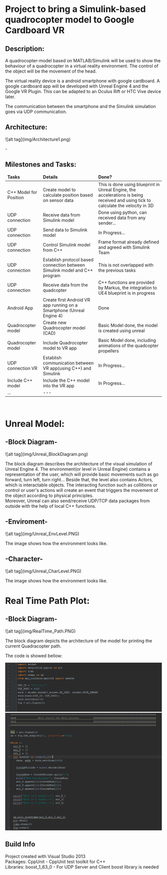 <!-- #######  #########-->
<h1>Project to bring a Simulink-based quadrocopter model to Google Cardboard VR </h1>
<h2>Description:</h2>
<p>A quadrocopter-model based on MATLAB/Simulink will be used to show the behaviour of a quadrocopter in a virtual reality environment. The control of the object will be the movement of the head.<br>

The virtual reality device is a android smartphone with google cardboard. A google cardboard app will be developed with Unreal Engine 4 and the Google VR Plugin. This can be adapted to an Oculus Rift or HTC Vive device later.

The communication between the smartphone and the Simulink simulation goes via UDP communication.&nbsp;</p>

<h2>Architecture:</h2>
![alt tag](img/Architecture1.png)
<p>-&nbsp;</p>

<h2>Milestones and Tasks:</h2>
<table>
<thead>
<tr>
<td><strong>Tasks</strong></td>
<td><strong>Details</strong></td>
<td><strong>Done?</strong></td>
</tr>
</thead>
<tbody>
<tr>
<td>C++ Model for Position</td>
<td>Create model to calculate position based on sensor data</td>
<td>This is done using blueprint in Unreal Engine, the accelerations is being received and using tick to calculate the velocity in 3D</td>
</tr>
<tr>
<td>UDP connection</td>
<td>Receive data from Simulink model</td>
<td>Done using python, can received data from any sender...</td>
</tr>
<tr>
<td>UDP connection</td>
<td>Send data to Simulink model</td>
<td>In Progress... </td>
</tr>
  <tr>
<td>UDP connection</td>
<td>Control Simulink model from C++</td>
<td>Frame format already defined and agreed with Simulink Team </td>
</tr>
<tr>
<td>UDP connection</td>
<td>Establish protocol based connection between Simulink model and C++ program</td>
<td>This is not overlapped with the previous tasks</td>
</tr>
<tr>
<td>UDP connection</td>
<td>Receive data from the quadcopter</td>
<td>C++ functions are provided by Markus, the integration to UE4 blueprint is in progress</td>
</tr>
<tr>
<td>Android App</td>
<td>Create first Android VR app running on a Smartphone (Unreal Engine 4)</td>
<td>Done</td>
</tr>
  <tr>
<td>Quadrocopter model</td>
<td>Create new Quadrocopter model (CAD)</td>
<td>Basic Model done, the model is created using unreal</td>
</tr>
<tr>
<td>Quadrocopter model</td>
<td>Include Quadrocopter model to VR app</td>
<td>Basic Model done, including animations of the quadcopter propellers</td>
</tr>
<tr>
<td>UDP connection VR</td>
<td>Establish communication between VR app(using C++) and Simulink</td>
<td>In Progress...</td>
</tr>
<tr>
<td>Include C++ model</td>
<td>Include the C++ model into the VR app</td>
<td>In Progress...</td>
</tr>
  <tr>
<td>...</td>
<td>---</td>
<td>&nbsp;</td>
</tr>
</tbody>
</table>
<p>&nbsp;</p>

<h1>Unreal Model:</h1>
<h2>-Block Diagram-</h2>
![alt tag](img/Unreal_BlockDiagram.png)


<p>The block diagram describes the architecture of the visual simulation of Unreal Engine 4. The environment(or level in Unreal Engine) contains a representation of the user, which will provide basic movements such as go forward, turn left, turn right...
Beside that, the level also contains Actors, which is interactable objects. The interacting function such as collitions or control or user's actions will create an event that triggers the movement of the object according to physical principles.<br>
Moreover, Unreal can also send/receive UDP/TCP data packages from outside with the help of local C++ functions.&nbsp;</p>


<h2>-Enviroment-</h2>
![alt tag](img/Unreal_EnvLevel.PNG)
<p>The image shows how the environment looks like.&nbsp;</p>

<h2>-Character-</h2>
![alt tag](img/Unreal_CharLevel.PNG)
<p>The image shows how the environment looks like.&nbsp;</p>

<h1>Real Time Path Plot:</h1>
<h2>-Block Diagram-</h2>
![alt tag](img/RealTime_Path.PNG)
<p>The block diagram depicts the architecture of the model for printing the current Quadracopter path.

The code is showed bellow:
&nbsp;</p>

![alt tag](img/PathPlot_Header.png)
![alt tag](img/PathPlot.png)

  

<h2>Build Info</h2>
<p>Project created with Visual Studio 2013<br>
Packages: CppUnit - CppUnit test toolkit for C++<br>
Libraries: boost_1_63_0 - For UDP Server and Client boost library is needed&nbsp;</p>

